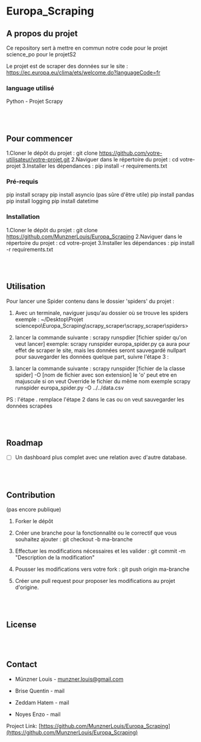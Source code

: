 # Europa_Scraping


## A propos du projet

Ce repository sert à mettre en commun notre code pour le projet science_po pour le projetS2

Le projet est de scraper des données sur le site : https://ec.europa.eu/clima/ets/welcome.do?languageCode=fr


### language utilisé

Python - Projet Scrapy


<br><br>
<!-- GETTING STARTED -->
## Pour commencer

1.Cloner le dépôt du projet : git clone https://github.com/votre-utilisateur/votre-projet.git
2.Naviguer dans le répertoire du projet : cd votre-projet
3.Installer les dépendances : pip install -r requirements.txt

### Pré-requis

pip install scrapy 
pip install asyncio (pas sûre d'être utile)
pip install pandas
pip install logging
pip install datetime

### Installation

1.Cloner le dépôt du projet : git clone https://github.com/MunznerLouis/Europa_Scraping
2.Naviguer dans le répertoire du projet : cd votre-projet
3.Installer les dépendances : pip install -r requirements.txt



<br><br>
<!-- USAGE EXAMPLES -->
## Utilisation

Pour lancer une Spider contenu dans le dossier 'spiders' du projet : 

1. Avec un terminale, naviguer jusqu'au dossier où se trouve les spiders
exemple :  ~/Desktop\Projet sciencepo\Europa_Scraping\scrapy_scraper\scrapy_scraper\spiders>

2. lancer la commande suivante : 
scrapy runspdier [fichier spider qu'on veut lancer] exemple:
scrapy runspider europa_spider.py
ça aura pour effet de scraper le site, mais les données seront sauvegardé nullpart
pour sauvegarder les données quelque part, suivre l'étape 3 : 

3. lancer la commande suivante : 
scrapy runspider [fichier de la classe spider] -O [nom de fichier avec son extension]
le 'o' peut etre en majuscule si on veut Override le fichier du même nom 
exemple
scrapy runspider europa_spider.py -O ../../data.csv

PS : l'étape . remplace l'étape 2 dans le cas ou on veut sauvegarder les données scrapées



<br><br>
<!-- ROADMAP -->
## Roadmap

- [ ] Un dashboard plus complet avec une relation avec d'autre database.



<br><br>
<!-- CONTRIBUTING -->
## Contribution
(pas encore publique)

1. Forker le dépôt

2. Créer une branche pour la fonctionnalité ou le correctif que vous souhaitez ajouter : git checkout -b ma-branche
 
3. Effectuer les modifications nécessaires et les valider : git commit -m "Description de la modification"

4. Pousser les modifications vers votre fork : git push origin ma-branche

5. Créer une pull request pour proposer les modifications au projet d'origine.



<br><br>
<!-- LICENSE -->
## License



<br><br>
<!-- CONTACT -->
## Contact

- Münzner Louis - munzner.louis@gmail.com 

- Brise Quentin - mail

- Zeddam Hatem - mail 

- Noyes Enzo - mail 

Project Link: [https://github.com/MunznerLouis/Europa_Scraping](https://github.com/MunznerLouis/Europa_Scraping)


